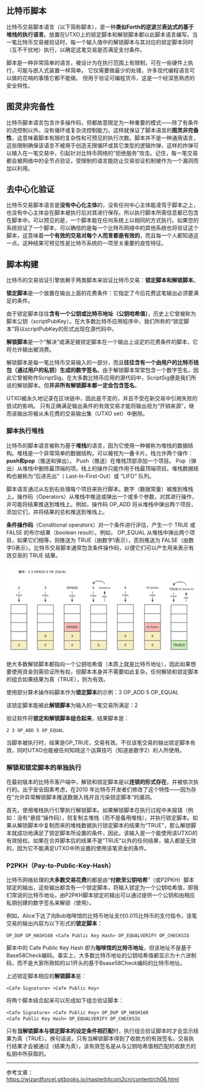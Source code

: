 ## 比特币脚本

比特币交易脚本语言（以下简称脚本），是一种**类似Forth的逆波兰表达式的基于堆栈的执行语言**。放置在UTXO上的锁定脚本和解锁脚本都以此脚本语言编写。当一笔比特币交易被验证时，每一个输入值中的解锁脚本与其对应的锁定脚本同时 （互不干扰地）执行，以确定这笔交易是否满足支付条件。

脚本是一种非常简单的语言，被设计为在执行范围上有限制，可在一些硬件上执行，可能与嵌入式装置一样简单。 它仅需要做最少的处理，许多现代编程语言可以做的花哨的事情它都不能做。 但用于验证可编程货币，这是一个经深思熟虑的安全特性。

## 图灵非完备性

比特币脚本语言包含许多操作码，但都故意限定为一种重要的模式——除了有条件的流控制以外，没有循环或复杂流控制能力。这样就保证了脚本语言的**图灵非完备性**，这意味着脚本有限的复杂性和可预见的执行次数。脚本并不是一种通用语言，这些限制确保该语言不被用于创造无限循环或其它类型的逻辑炸弹，这样的炸弹可以植入在一笔交易中，引起针对比特币网络的“拒绝服务”攻击。记住，每一笔交易都会被网络中的全节点验证，受限制的语言能防止交易验证机制被作为一个漏洞而加以利用。

## 去中心化验证

比特币交易脚本语言是**没有中心化主体**的，没有任何中心主体能凌驾于脚本之上，也没有中心主体会在脚本被执行后对其进行保存。所以执行脚本所需信息都已包含在脚本中。可以预见的是，一个脚本能在任何系统上以相同的方式执行。如果您的系统验证了一个脚本，可以确信的是每一个比特币网络中的其他系统也将验证这个脚本，这意味着**一个有效的交易对每个人而言都是有效的**，而且每一个人都知道这一点。这种结果可预见性是比特币系统的一项至关重要的良性特征。

## 脚本构建

比特币的交易验证引擎依赖于两类脚本来验证比特币交易：**锁定脚本和解锁脚本**。

**锁定脚本**是一个放置在输出上面的花费条件：它指定了今后花费这笔输出必须要满足的条件。

由于锁定脚本往往**含有一个公钥或比特币地址（公钥哈希值）**，历史上它曾被称为脚本公钥（scriptPubKey）。在大多数比特币应用程序中，我们所称的“锁定脚本”将以scriptPubKey的形式出现在源代码中。

**解锁脚本**是一个“解决”或满足被锁定脚本在一个输出上设定的花费条件的脚本，它将允许输出被消费。

解锁脚本是每一笔比特币交易输入的一部分，而且**往往含有一个由用户的比特币钱包（通过用户的私钥）生成的数字签名**。由于解锁脚本常常包含一个数字签名，因此它曾被称作ScriptSig。在大多数比特币应用的源代码中，ScriptSig便是我们所说的解锁脚本。但**并非所有解锁脚本都一定会包含签名**。

UTXO被永久地记录在区块链中，因此是不变的，并且不受在新交易中引用失败的尝试的影响。 只有正确满足输出条件的有效交易才能将输出视为“开销来源”，继而该输出将被从未花费的交易输出集（UTXO set）中删除。

### 脚本执行堆栈

比特币的脚本语言被称为基于**堆栈**的语言，因为它使用一种被称为堆栈的数据结构。堆栈是一个非常简单的数据结构，可以被视为一叠卡片。栈允许两个操作：**push和pop**（推送和弹出）。 Push（推送）在堆栈顶部添加一个项目。 Pop（弹出）从堆栈中删除最顶端的项。栈上的操作只能作用于栈最顶端项目。堆栈数据结构也被称为“后进先出”（ Last-In-First-Out）或 “LIFO” 队列。

脚本语言通过从左到右处理每个项目来执行脚本。数字（数据常量）被推到堆栈上。操作码（Operators）从堆栈中推送或弹出一个或多个参数，对其进行操作，并可能将结果推送到堆栈上。例如，操作码 OP_ADD 将从堆栈中弹出两个项目，添加它们，并将结果的总和推送到堆栈上。

**条件操作码**（Conditional operators）对一个条件进行评估，产生一个 TRUE 或 FALSE 的布尔结果（boolean result）。例如， OP_EQUAL 从堆栈中弹出两个项目，如果它们相等，则推送为 TRUE（由数字1表示），否则推送为 FALSE（由数字0表示）。比特币交易脚本通常包含条件操作码，以便它们可以产生用来表示有效交易的 TRUE 结果。

![堆栈](../../graph/%E5%A0%86%E6%A0%88.png)

绝大多数解锁脚本都指向一个公钥哈希值（本质上就是比特币地址），因此如果想要使用资金则需验证所有权，但脚本本身并不需要如此复杂。任何解锁和锁定脚本的组合如果结果为真（TRUE），则为有效。

使用部分算术操作码脚本作为**锁定脚本**的示例：3 OP_ADD 5 OP_EQUAL

该锁定脚本能被此**解锁脚本**为输入的一笔交易所满足：2

验证软件将**锁定和解锁脚本组合起来**，结果脚本是：

```
2 3 OP_ADD 5 OP_EQUAL
```

当脚本被执行时，结果是OP_TRUE，交易有效。不仅该笔交易的输出锁定脚本有效，同时UTXO也能被任何知晓这个运算技巧（知道是数字2）的人所使用。

### 解锁和锁定脚本的单独执行

在最初版本的比特币客户端中，解锁和锁定脚本是以**连锁的形式存在**，并被依次执行的。出于安全因素考虑，在2010 年比特币开发者们修改了这个特性——因为存在“允许异常解锁脚本推送数据入栈并且污染锁定脚本”的漏洞。

首先，使用堆栈执行引擎执行解锁脚本。如果解锁脚本在执行过程中未报错（例如：没有“悬挂”操作码），则复制主堆栈（而不是备用堆栈），并执行锁定脚本。如果从解锁脚本中复制而来的堆栈数据执行锁定脚本的结果为“TRUE"，那么解锁脚本就成功地满足了锁定脚本所设置的条件，因此，该输入是一个能使用该UTXO的有效授权。如果在合并脚本后的结果不是”TRUE“以外的任何结果，输入都是无效的，因为它不能满足UTXO中所设置的使用该笔资金的条件。

### P2PKH（Pay-to-Public-Key-Hash）

比特币网络处理的**大多数交易花费**的都是由“**付款至公钥哈希**”（或P2PKH）脚本锁定的输出，这些输出都含有一个锁定脚本，将输入锁定为一个公钥哈希值，即我们常说的比特币地址。由P2PKH脚本锁定的输出可以通过提供一个公钥和由相应私钥创建的数字签名来解锁（使用）。

例如，Alice下达了向Bob咖啡馆的比特币地址支付0.015比特币的支付指令，该笔交易的输出内容为以下形式的**锁定脚本**：

```
OP_DUP OP_HASH160 <Cafe Public Key Hash> OP_EQUALVERIFY OP_CHECKSIG
```

脚本中的 Cafe Public Key Hash 即为**咖啡馆的比特币地址**，但该地址不是基于Base58Check编码。事实上，大多数比特币地址的公钥哈希值都显示为十六进制码，而不是大家所熟知的以1开头的基于Bsase58Check编码的比特币地址。

上述锁定脚本相应的**解锁脚本**是：

```
<Cafe Signature> <Cafe Public Key>
```

将两个脚本结合起来可以形成如下组合验证脚本：

```
<Cafe Signature> <Cafe Public Key> OP_DUP OP_HASH160
<Cafe Public Key Hash> OP_EQUALVERIFY OP_CHECKSIG
```

只有**当解锁脚本与锁定脚本的设定条件相匹配**时，执行组合验证脚本时才会显示结果为真（TRUE）。换句话说，只有当解锁脚本得到了收款方的有效签名，交易执行结果才会被通过（结果为真），该有效签名是从与公钥哈希值相匹配的收款方的私钥中所获取的。

***

参考文章：https://wizardforcel.gitbooks.io/masterbitcoin2cn/content/ch06.html
